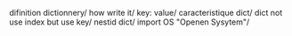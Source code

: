 difinition dictionnery/
how write it/
key: value/
caracteristique dict/
dict not use index but use key/
nestid dict/
import OS "Openen Sysytem"/
